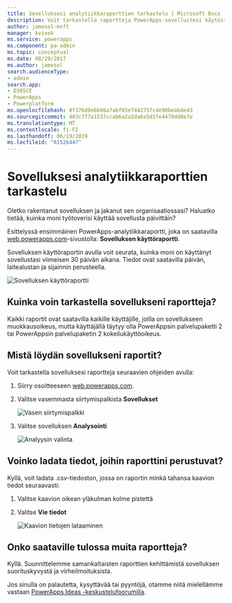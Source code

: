 ```yaml
---
title: Sovelluksesi analytiikkaraporttien tarkastelu | Microsoft Docs
description: Voit tarkastella raportteja PowerApps-sovellustesi käytöstä ja suorituskyvystä.
author: jamesol-msft
manager: kvivek
ms.service: powerapps
ms.component: pa-admin
ms.topic: conceptual
ms.date: 08/29/2017
ms.author: jamesol
search.audienceType:
- admin
search.app:
- D365CE
- PowerApps
- Powerplatform
ms.openlocfilehash: 0f376d8e6b86a7abf65e744275fc4e90beabde43
ms.sourcegitcommit: 483c777a1537ccab6a2a2da6a5d1fe4470dd0e7e
ms.translationtype: MT
ms.contentlocale: fi-FI
ms.lasthandoff: 06/19/2019
ms.locfileid: "61526447"
---
```

# <a name="view-analytics-reports-for-your-app"></a>Sovelluksesi analytiikkaraporttien tarkastelu
Oletko rakentanut sovelluksen ja jakanut sen organisaatiossasi?  Haluatko tietää, kuinka moni työtoverisi käyttää sovellusta päivittäin?

Esittelyssä ensimmäinen PowerApps-analytiikkaraportti, joka on saatavilla [web.powerapps.com](https://web.powerapps.com/?utm_source=padocs&utm_medium=linkinadoc&utm_campaign=referralsfromdoc)-sivustolla: **Sovelluksen käyttöraportti**.

Sovelluksen käyttöraportin avulla voit seurata, kuinka moni on käyttänyt sovellustasi viimeisen 30 päivän aikana. Tiedot ovat saatavilla päivän, laitealustan ja sijainnin perusteella.

![Sovelluksen käyttöraportti](./media/app-analytics/analytics.png)

## <a name="how-do-i-get-access-to-my-apps-reports"></a>Kuinka voin tarkastella sovellukseni raportteja?
Kaikki raportit ovat saatavilla kaikille käyttäjille, joilla on sovellukseen muokkausoikeus, mutta käyttäjällä täytyy olla PowerAppsin palvelupaketti 2 tai PowerAppsin palvelupaketin 2 kokeilukäyttöoikeus.

## <a name="where-do-i-find-my-apps-reports"></a>Mistä löydän sovellukseni raportit?
Voit tarkastella sovelluksesi raportteja seuraavien ohjeiden avulla:

1. Siirry osoitteeseen [web.powerapps.com](https://web.powerapps.com/?utm_source=padocs&utm_medium=linkinadoc&utm_campaign=referralsfromdoc).
2. Valitse vasemmasta siirtymispalkista **Sovellukset**
   
    ![Vasen siirtymispalkki](./media/app-analytics/left-nav.png)
3. Valitse sovelluksen **Analysointi**
   
    ![Analyysin valinta](./media/app-analytics/analytics-entry-point.png)

## <a name="can-i-download-the-data-behind-my-reports"></a>Voinko ladata tiedot, joihin raporttini perustuvat?
Kyllä, voit ladata .csv-tiedoston, jossa on raportin minkä tahansa kaavion tiedot seuraavasti:

1. Valitse kaavion oikean yläkulman kolme pistettä
2. Valitse **Vie tiedot**
   
    ![Kaavion tietojen lataaminen](./media/app-analytics/analytics-download.png)

## <a name="are-there-going-to-be-any-other-reports"></a>Onko saataville tulossa muita raportteja?
Kyllä. Suunnittelemme samankaltaisten raporttien kehittämistä sovelluksen suorituskyvystä ja virheilmoituksista.

Jos sinulla on palautetta, kysyttävää tai pyyntöjä, otamme niitä mielellämme vastaan [PowerApps Ideas -keskustelufoorumilla](https://powerusers.microsoft.com/t5/PowerApps-Ideas/idb-p/PowerAppsIdeas).

